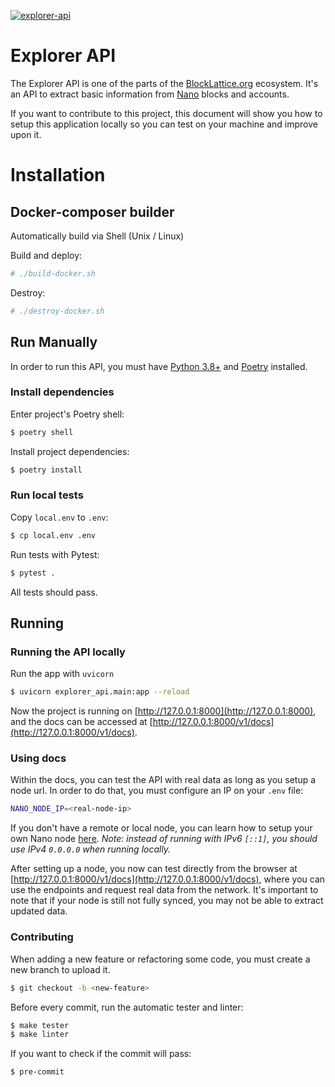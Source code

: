 [![explorer-api](https://circleci.com/gh/BlockLatticeOrg/explorer-api.svg?style=shield)](https://circleci.com/gh/BlockLatticeOrg/explorer-api)

# Explorer API
The Explorer API is one of the parts of the [BlockLattice.org](https://blocklattice.org/) ecosystem. It's an API to extract basic information from [Nano](https://nano.org/) blocks and accounts.

If you want to contribute to this project, this document will show you how to setup this application locally so you can test on your machine and improve upon it.


# Installation

## Docker-composer builder

Automatically build via Shell (Unix / Linux)

Build and deploy:
```bash
# ./build-docker.sh
```

Destroy:
```bash
# ./destroy-docker.sh
```

## Run Manually

In order to run this API, you must have [Python 3.8+](https://www.python.org/downloads/) and [Poetry](https://python-poetry.org/) installed.

### Install dependencies

Enter project's Poetry shell:
```bash
$ poetry shell
```

Install project dependencies:
```bash
$ poetry install
```

### Run local tests

Copy `local.env` to `.env`:
```bash
$ cp local.env .env
```

Run tests with Pytest:
```bash
$ pytest .
```

All tests should pass.

## Running

### Running the API locally

Run the app with `uvicorn`
```bash
$ uvicorn explorer_api.main:app --reload
```

Now the project is running on [http://127.0.0.1:8000](http://127.0.0.1:8000), and the docs can be accessed at [http://127.0.0.1:8000/v1/docs](http://127.0.0.1:8000/v1/docs).

### Using docs

Within the docs, you can test the API with real data as long as you setup a node url. In order to do that, you must configure an IP on your `.env` file:

```bash
NANO_NODE_IP=<real-node-ip>
```

If you don't have a remote or local node, you can learn how to setup your own Nano node [here](https://docs.nano.org/running-a-node/overview/).
_Note: instead of running with IPv6 `[::1]`, you should use IPv4 `0.0.0.0` when running locally._

After setting up a node, you now can test directly from the browser at [http://127.0.0.1:8000/v1/docs](http://127.0.0.1:8000/v1/docs), where you can use the endpoints and request real data from the network. It's important to note that if your node is still not fully synced, you may not be able to extract updated data.


### Contributing

When adding a new feature or refactoring some code, you must create a new branch to upload it.

```bash
$ git checkout -b <new-feature>
```

Before every commit, run the automatic tester and linter:

```bash
$ make tester
$ make linter
```

If you want to check if the commit will pass:

```bash
$ pre-commit
```
